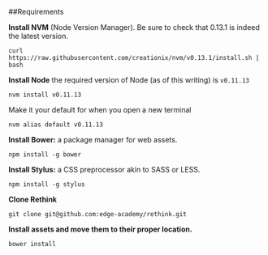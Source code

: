 ##Requirements

**Install NVM** (Node Version Manager).  Be sure to check that 0.13.1 is indeed the latest version.

	curl https://raw.githubusercontent.com/creationix/nvm/v0.13.1/install.sh | bash

**Install Node** the required version of Node (as of this writing) is `v0.11.13`

	nvm install v0.11.13

Make it your default for when you open a new terminal

	nvm alias default v0.11.13

**Install Bower:** a package manager for web assets.

	npm install -g bower

**Install Stylus:** a CSS preprocessor akin to SASS or LESS.

	npm install -g stylus

**Clone Rethink**

	git clone git@github.com:edge-academy/rethink.git

**Install assets and move them to their proper location.**

    bower install
